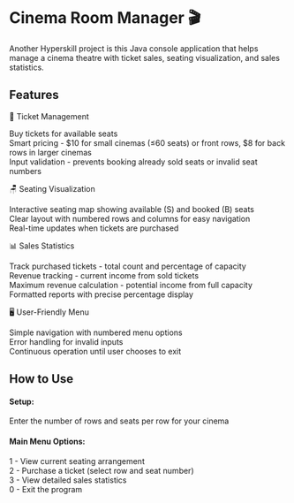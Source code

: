 # Cinema Room Manager 🎬

Another Hyperskill project is this Java console application that helps manage a cinema theatre with ticket sales, seating visualization, and sales statistics.

## Features  
🎫 Ticket Management  

Buy tickets for available seats  
Smart pricing - $10 for small cinemas (≤60 seats) or front rows, $8 for back rows in larger cinemas  
Input validation - prevents booking already sold seats or invalid seat numbers  

🪑 Seating Visualization  

Interactive seating map showing available (S) and booked (B) seats  
Clear layout with numbered rows and columns for easy navigation  
Real-time updates when tickets are purchased  

📊 Sales Statistics  

Track purchased tickets - total count and percentage of capacity  
Revenue tracking - current income from sold tickets  
Maximum revenue calculation - potential income from full capacity  
Formatted reports with precise percentage display  

🖥️ User-Friendly Menu  

Simple navigation with numbered menu options  
Error handling for invalid inputs  
Continuous operation until user chooses to exit  

## How to Use  
#### Setup: 

Enter the number of rows and seats per row for your cinema  

#### Main Menu Options: 

1 - View current seating arrangement  
2 - Purchase a ticket (select row and seat number)  
3 - View detailed sales statistics  
0 - Exit the program  
